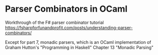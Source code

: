 Parser Combinators in OCaml
=

Workthrough of the F# parser combinator tutorial https://fsharpforfunandprofit.com/posts/understanding-parser-combinators/ 

Except for part 7, monadic parsers, which is an OCaml implementation of Graham Hutton's "Programming in Haskell" Chapter 13 "Monadic Parsing"
